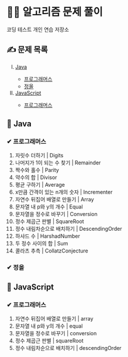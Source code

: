 <h1>👩‍💻 알고리즘 문제 풀이</h1>
코딩 테스트 개인 연습 저장소

<h2>✍ 문제 목록</h2>
<ol type="I">
  <li><a href="#Java">Java</a></li>
  <ul>
    <li><a href="#Programmers">프로그래머스</a></li>
    <li><a href="#Jungol">정올</a></li>
  </ul>
  <li><a href="#JavaScript">JavaScript</a></li>
    <ul>
    <li><a href="#JS-Programmers">프로그래머스</a></li>
  </ul>
</ol>

<h2 id="Java">📑 Java</h2>
<h3 id="Programmers">✔ 프로그래머스</h3>
<ol>
  <li>자릿수 더하기 | Digits</li>
  <li>나머지가 1이 되는 수 찾기 | Remainder</li>
  <li>짝수와 홀수 | Parity</li>
  <li>약수의 합 | Divisor</li>
  <li>평균 구하기 | Average</li>
  <li>x만큼 간격이 있는 n개의 숫자 | Incrementer</li>
  <li>자연수 뒤집어 배열로 만들기 | Array</li>
  <li>문자열 내 p와 y의 개수 | Equal</li>
  <li>문자열을 정수로 바꾸기 | Conversion</li>
  <li>정수 제곱근 판별 | SquareRoot</li>
  <li>정수 내림차순으로 배치하기 | DescendingOrder</li>
  <li>하샤드 수 | HarshadNumber</li>
  <li>두 정수 사이의 합 | Sum</li>
  <li>콜라츠 추측 | CollatzConjecture</li>
</ol>
<h3 id="Jungol">✔ 정올</h3>

<h2 id="JavaScript">📑 JavaScript</h2>
<h3 id="JS-Programmers">✔ 프로그래머스</h3>
<ol>
  <li>자연수 뒤집어 배열로 만들기 | array</li>
  <li>문자열 내 p와 y의 개수 | equal</li>
  <li>문자열을 정수로 바꾸기 | conversion</li>
  <li>정수 제곱근 판별 | squareRoot</li>
  <li>정수 내림차순으로 배치하기 | descendingOrder</li>
</ol>
